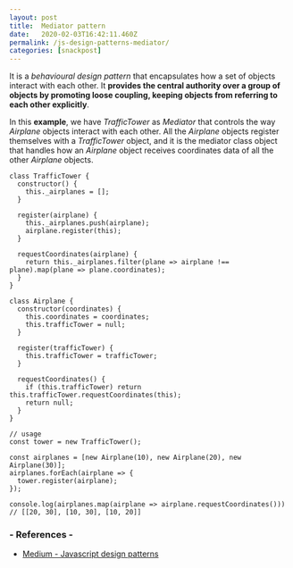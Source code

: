 ```yaml
---
layout: post
title:  Mediator pattern
date:   2020-02-03T16:42:11.460Z
permalink: /js-design-patterns-mediator/
categories: [snackpost]
---
```

It is a *behavioural design pattern* that encapsulates how a set of objects interact with each other. It **provides the central authority over a group of objects by promoting loose coupling, keeping objects from referring to each other explicitly**.

In this **example**, we have *TrafficTower* as *Mediator* that controls the way *Airplane* objects interact with each other. All the *Airplane* objects register themselves with a *TrafficTower* object, and it is the mediator class object that handles how an *Airplane* object receives coordinates data of all the other *Airplane* objects.

```
class TrafficTower {
  constructor() {
    this._airplanes = [];
  }

  register(airplane) {
    this._airplanes.push(airplane);
    airplane.register(this);
  }

  requestCoordinates(airplane) {
    return this._airplanes.filter(plane => airplane !== plane).map(plane => plane.coordinates);
  }
}

class Airplane {
  constructor(coordinates) {
    this.coordinates = coordinates;
    this.trafficTower = null;
  }

  register(trafficTower) {
    this.trafficTower = trafficTower;
  }

  requestCoordinates() {
    if (this.trafficTower) return this.trafficTower.requestCoordinates(this);
    return null;
  }
}

// usage
const tower = new TrafficTower();

const airplanes = [new Airplane(10), new Airplane(20), new Airplane(30)];
airplanes.forEach(airplane => {
  tower.register(airplane);
});

console.log(airplanes.map(airplane => airplane.requestCoordinates())) 
// [[20, 30], [10, 30], [10, 20]]

```

### - References -

- [Medium - Javascript design patterns](https://medium.com/better-programming/javascript-design-patterns-25f0faaaa15)
